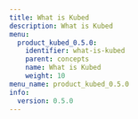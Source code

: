 ```yaml
---
title: What is Kubed
description: What is Kubed
menu:
  product_kubed_0.5.0:
    identifier: what-is-kubed
    parent: concepts
    name: What is Kubed
    weight: 10
menu_name: product_kubed_0.5.0
info:
  version: 0.5.0
---
```


